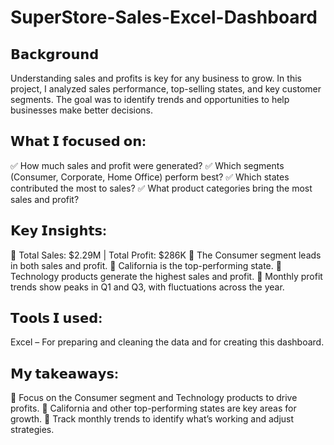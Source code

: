 # SuperStore-Sales-Excel-Dashboard
 ## 𝗕𝗮𝗰𝗸𝗴𝗿𝗼𝘂𝗻𝗱
Understanding sales and profits is key for any business to grow. In this project, I analyzed sales performance, top-selling states, and key customer segments. The goal was to identify trends and opportunities to help businesses make better decisions.
## 𝗪𝗵𝗮𝘁 𝗜 𝗳𝗼𝗰𝘂𝘀𝗲𝗱 𝗼𝗻:
✅ How much sales and profit were generated?
✅ Which segments (Consumer, Corporate, Home Office) perform best?
✅ Which states contributed the most to sales?
✅ What product categories bring the most sales and profit?
## 𝗞𝗲𝘆 𝗜𝗻𝘀𝗶𝗴𝗵𝘁𝘀:
🔹 Total Sales: $2.29M | Total Profit: $286K
🔹 The Consumer segment leads in both sales and profit.
🔹 California is the top-performing state.
🔹 Technology products generate the highest sales and profit.
🔹 Monthly profit trends show peaks in Q1 and Q3, with fluctuations across the year.
## 𝗧𝗼𝗼𝗹𝘀 𝗜 𝘂𝘀𝗲𝗱:
 Excel – For preparing and cleaning the data and for creating this dashboard.
## 𝗠𝘆 𝘁𝗮𝗸𝗲𝗮𝘄𝗮𝘆𝘀:
🔹 Focus on the Consumer segment and Technology products to drive profits.
🔹 California and other top-performing states are key areas for growth.
🔹 Track monthly trends to identify what’s working and adjust strategies.

